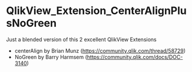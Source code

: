 # QlikView_Extension_CenterAlignPlusNoGreen
Just a blended version of this 2 excellent QlikView Extensions
- centerAlign by Brian Munz (https://community.qlik.com/thread/58729)
- NoGreen by Barry Harmsem (https://community.qlik.com/docs/DOC-3140)
